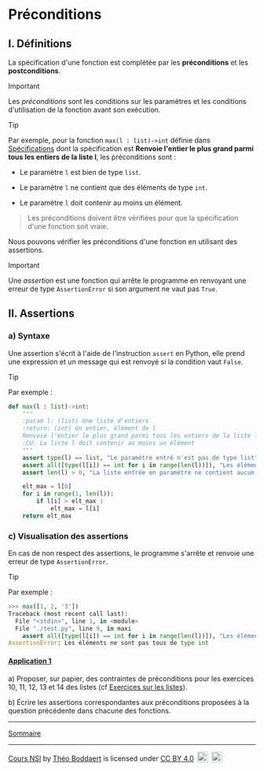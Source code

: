 # Préconditions

## I. Définitions

La spécification d'une fonction est complétée par les **préconditions** et les **postconditions**.

> [!IMPORTANT]
> Les *préconditions* sont les conditions sur les paramètres et les conditions d'utilisation de la fonction avant son exécution.

> [!TIP]
> Par exemple, pour la fonction `max(l : list)->int` définie dans [Spécifications](./Specification.md) dont la spécification est **Renvoie l'entier le plus grand parmi tous les entiers de la liste l**, les préconditions sont :
>
> - Le paramètre `l` est bien de type `list`.
>
> - Le paramètre `l` ne contient que des éléments de type `int`.
>
> - Le paramètre `l` doit contenir au moins un élément.

> Les préconditions doivent être vérifiées pour que la spécification d'une fonction soit vraie.

Nous pouvons vérifier les préconditions d'une fonction en utilisant des assertions.

> [!IMPORTANT]
> Une *assertion* est une fonction qui arrête le programme en renvoyant une erreur de type `AssertionError` si son argument ne vaut pas `True`.

## II. Assertions

### a) Syntaxe

Une assertion s'écrit à l'aide de l'instruction `assert` en Python, elle prend une expression et un message qui est renvoyé si la condition vaut `False`.

> [!TIP]
> Par exemple :
> ```python
> def max(l : list)->int:
>     """
>     :param l: (list) Une liste d'entiers
>     :return: (int) Un entier, élément de l
>     Renvoie l'entier le plus grand parmi tous les entiers de la liste l
>     :CU: La liste l doit contenir au moins un élément
>     """
>     assert type(l) == list, "Le paramètre entré n'est pas de type list"
>     assert all([type(l[i]) == int for i in range(len(l))]), "Les éléments ne sont pas tous de type int"
>     assert len(l) > 0, "La liste entrée en paramètre ne contient aucun élément"
>
>     elt_max = l[0]
>     for i in range(1, len(l)):
>         if l[i] > elt_max :
>             elt_max = l[i]
>     return elt_max
> ```

### c) Visualisation des assertions

En cas de non respect des assertions, le programme s'arrête et renvoie une erreur de type `AssertionError`.

> [!TIP]
> Par exemple :
> ```python
> >>> max([1, 2, '3'])
> Traceback (most recent call last):
>   File "<stdin>", line 1, in <module>
>   File "./test.py", line 9, in maxi
>     assert all([type(l[i]) == int for i in range(len(l))]), "Les éléments ne sont pas tous de type int"
> AssertionError: Les éléments ne sont pas tous de type int
> ```

#### <ins>Application 1</ins>

a) Proposer, sur papier, des contraintes de préconditions pour les exercices $10$, $11$, $12$, $13$ et $14$ des listes (cf [Exercices sur les listes](./../../Types_construits/Tableaux/Exercices/Exercices_listes.md)).

b) Écrire les assertions correspondantes aux préconditions proposées à la question précédente dans chacune des fonctions.

___________________

[Sommaire](./../../README.md)

___________

<p xmlns:cc="http://creativecommons.org/ns#" xmlns:dct="http://purl.org/dc/terms/"><a property="dct:title" rel="cc:attributionURL" href="https://github.com/boddaert/nsi">Cours NSI</a> by <a rel="cc:attributionURL dct:creator" property="cc:attributionName" href="https://github.com/boddaert">Théo Boddaert</a> is licensed under <a href="https://creativecommons.org/licenses/by/4.0/?ref=chooser-v1" target="_blank" rel="license noopener noreferrer" style="display:inline-block;">CC BY 4.0</a>  <img style="height:22px!important;margin-left:3px;vertical-align:text-bottom;" src="https://mirrors.creativecommons.org/presskit/icons/cc.svg?ref=chooser-v1" alt="">  <img style="height:22px!important;margin-left:3px;vertical-align:text-bottom;" src="https://mirrors.creativecommons.org/presskit/icons/by.svg?ref=chooser-v1" alt=""></p> 